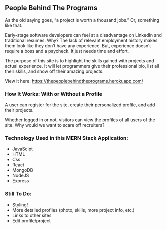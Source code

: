 ## People Behind The Programs

As the old saying goes, “a project is worth a thousand jobs.” Or, something like that.

Early-stage software developers can feel at a disadvantage on LinkedIn and traditional resumes. Why? The lack of relevant employment history makes them look like they don’t have any experience. But, experience doesn’t require a boss and a paycheck. It just needs time and effort.

The purpose of this site is to highlight the skills gained with projects and actual experience. It will let programmers give their professional bio, list all their skills, and show off their amazing projects.

View it here: https://thepeoplebehindtheprograms.herokuapp.com/


### How It Works: With or Without a Profile

A user can register for the site, create their personalized profile, and add their projects.

Whether logged in or not, visitors can view the profiles of all users of the site. Why would we want to scare off recruiters?

### Technology Used in this MERN Stack Application:
- JavaScipt
- HTML
- Css
- React
- MongoDB
- NodeJS
- Express

### Still To Do:
- Styling!
- More detailed profiles (photo, skills, more project info, etc.)
- Links to other sites
- Edit profile/project

